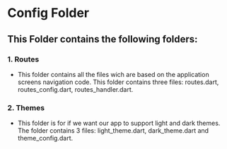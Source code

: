 # Config Folder
## This Folder contains the following folders:

### 1. Routes
- This folder contains all the files wich are based on the application screens navigation code. This folder contains three files: routes.dart, routes_config.dart, routes_handler.dart.
### 2. Themes
- This folder is for if we want our app to support light and dark themes. The folder contains 3 files: light_theme.dart, dark_theme.dart and theme_config.dart.